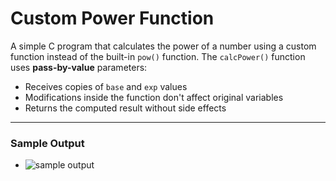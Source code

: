 # Custom Power Function
A simple C program that calculates the power of a number using a custom function instead of the built-in `pow()` function.
The `calcPower()` function uses **pass-by-value** parameters:
- Receives copies of `base` and `exp` values
- Modifications inside the function don't affect original variables
- Returns the computed result without side effects
---
### Sample Output
- ![sample output](https://github.com/zoreladrean/C-language-codes/blob/main/custom_power_function/sampleOutput.PNG)